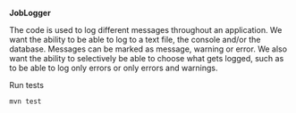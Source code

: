 **JobLogger**


The code is used to log different messages throughout an application. 
We want the ability to be able to log to a text file, the console and/or the database. 
Messages can be marked as message, warning or error. 
We also want the ability to selectively be able to choose what gets logged, such as to be able to log only errors or only errors and warnings.



Run tests


`mvn test`
